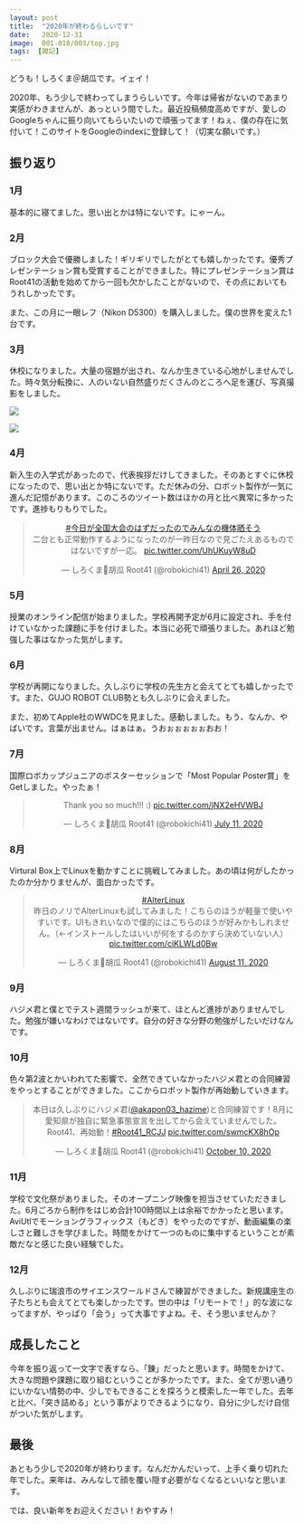 ```yaml
---
layout: post
title:  "2020年が終わるらしいです"
date:   2020-12-31
image:  001-010/003/top.jpg
tags:  [雑記]
---
```


どうも！しろくま＠胡瓜です。イェイ！

2020年、もう少しで終わってしまうらしいです。今年は帰省がないのであまり実感がわきませんが、あっという間でした。最近投稿頻度高めですが、愛しのGoogleちゃんに振り向いてもらいたいので頑張ってます！ねぇ、僕の存在に気付いて！このサイトをGoogleのindexに登録して！（切実な願いです。）
## 振り返り

### 1月

基本的に寝てました。思い出とかは特にないです。にゃーん。

### 2月

ブロック大会で優勝しました！ギリギリでしたがとても嬉しかったです。優秀プレゼンテーション賞も受賞することができました。特にプレゼンテーション賞はRoot41の活動を始めてから一回も欠かしたことがないので、その点においてもうれしかったです。

また、この月に一眼レフ（Nikon D5300）を購入しました。僕の世界を変えた1台です。

### 3月

休校になりました。大量の宿題が出され、なんか生きている心地がしませんでした。時々気分転換に、人のいない自然盛りだくさんのところへ足を運び、写真撮影をしました。

![]({{site.baseurl}}/img/001-010/003/001.jpg)

![]({{site.baseurl}}/img/001-010/003/002.jpg)

### 4月

新入生の入学式があったので、代表挨拶だけしてきました。そのあとすぐに休校になったので、思い出とか特にないです。ただ休みの分、ロボット製作が一気に進んだ記憶があります。このころのツイート数はほかの月と比べ異常に多かったです。進捗もりもりでした。

<center>
<blockquote class="twitter-tweet" data-theme="dark"><p lang="ja" dir="ltr"><a href="https://twitter.com/hashtag/%E4%BB%8A%E6%97%A5%E3%81%8C%E5%85%A8%E5%9B%BD%E5%A4%A7%E4%BC%9A%E3%81%AE%E3%81%AF%E3%81%9A%E3%81%A0%E3%81%A3%E3%81%9F%E3%81%AE%E3%81%A7%E3%81%BF%E3%82%93%E3%81%AA%E3%81%AE%E6%A9%9F%E4%BD%93%E6%99%92%E3%81%9D%E3%81%86?src=hash&amp;ref_src=twsrc%5Etfw">#今日が全国大会のはずだったのでみんなの機体晒そう</a><br>二台とも正常動作するようになったのが一昨日なので見ごたえあるものではないですが一応。 <a href="https://t.co/UhUKuyW8uD">pic.twitter.com/UhUKuyW8uD</a></p>&mdash; しろくま🥒胡瓜 Root41 (@robokichi41) <a href="https://twitter.com/robokichi41/status/1254276224362266626?ref_src=twsrc%5Etfw">April 26, 2020</a></blockquote> <script async src="https://platform.twitter.com/widgets.js" charset="utf-8"></script></center>

### 5月

授業のオンライン配信が始まりました。学校再開予定が6月に設定され、手を付けていなかった課題に手を付けました。本当に必死で頑張りました。あれほど勉強した事はなかった気がします。

### 6月

学校が再開になりました。久しぶりに学校の先生方と会えてとても嬉しかったです。また、GUJO ROBOT CLUB勢とも久しぶりに会えました。

また、初めてApple社のWWDCを見ました。感動しました。もう、なんか、やばいです。言葉が出ません。はぁはぁ。うおぉぉぉぉぉおお！

### 7月

国際ロボカップジュニアのポスターセッションで「Most Popular Poster賞」をGetしました。やったぁ！

<center><blockquote class="twitter-tweet" data-theme="dark"><p lang="en" dir="ltr">Thank you so much!!! :) <a href="https://t.co/jNX2eHVWBJ">pic.twitter.com/jNX2eHVWBJ</a></p>&mdash; しろくま🥒胡瓜 Root41 (@robokichi41) <a href="https://twitter.com/robokichi41/status/1281900328468676608?ref_src=twsrc%5Etfw">July 11, 2020</a></blockquote> <script async src="https://platform.twitter.com/widgets.js" charset="utf-8"></script></center>

### 8月

Virtural Box上でLinuxを動かすことに挑戦してみました。あの頃は何がしたかったのか分かりませんが、面白かったです。

<center><blockquote class="twitter-tweet" data-theme="dark"><p lang="ja" dir="ltr"><a href="https://twitter.com/hashtag/AlterLinux?src=hash&amp;ref_src=twsrc%5Etfw">#AlterLinux</a><br>昨日のノリでAlterLinuxも試してみました！こちらのほうが軽量で使いやすいです。UIもきれいなので僕的にはこちらのほうが好みかもしれません。（←インストールしたはいいが何をするのかすら決めていない人） <a href="https://t.co/ciKLWLd0Bw">pic.twitter.com/ciKLWLd0Bw</a></p>&mdash; しろくま🥒胡瓜 Root41 (@robokichi41) <a href="https://twitter.com/robokichi41/status/1293062780019331072?ref_src=twsrc%5Etfw">August 11, 2020</a></blockquote> <script async src="https://platform.twitter.com/widgets.js" charset="utf-8"></script></center>

### 9月

ハジメ君と僕とでテスト週間ラッシュが来て、ほとんど進捗がありませんでした。勉強が嫌いなわけではないです。自分の好きな分野の勉強がしたいだけなんです。

### 10月

色々第2波とかいわれてた影響で、全然できていなかったハジメ君との合同練習をやっとすることができました。ここからロボット製作が再始動していきます。

<center>
<blockquote class="twitter-tweet" data-theme="dark"><p lang="ja" dir="ltr">本日は久しぶりにハジメ君(<a href="https://twitter.com/akapon03_hazime?ref_src=twsrc%5Etfw">@akapon03_hazime</a>)と合同練習です！8月に愛知県が独自に緊急事態宣言を出してから会えていませんでした。Root41、再始動！<a href="https://twitter.com/hashtag/Root41_RCJJ?src=hash&amp;ref_src=twsrc%5Etfw">#Root41_RCJJ</a> <a href="https://t.co/swmcKX8hOp">pic.twitter.com/swmcKX8hOp</a></p>&mdash; しろくま🥒胡瓜 Root41 (@robokichi41) <a href="https://twitter.com/robokichi41/status/1314792119823814656?ref_src=twsrc%5Etfw">October 10, 2020</a></blockquote> <script async src="https://platform.twitter.com/widgets.js" charset="utf-8"></script>
</center>

### 11月

学校で文化祭がありました。そのオープニング映像を担当させていただきました。6月ごろから制作をはじめ合計100時間以上は余裕でかかったと思います。AviUtlでモーショングラフィックス（もどき）をやったのですが、動画編集の楽しさと難しさを学びました。時間をかけて一つのものに集中するということが素敵だなと感じた良い経験でした。

### 12月

久しぶりに瑞浪市のサイエンスワールドさんで練習ができました。新規講座生の子たちとも会えてとても楽しかったです。世の中は「リモートで！」的な波になってますが、やっぱり「会う」って大事ですよね。そ、そう思いませんか？

## 成長したこと

今年を振り返って一文字で表すなら、「錬」だったと思います。時間をかけて、大きな問題や課題に取り組むということが多かったです。また、全てが思い通りにいかない情勢の中、少しでもできることを探ろうと模索した一年でした。去年と比べ、「突き詰める」という事がよりできるようになり、自分に少しだけ自信がついた気がします。

## 最後

あともう少しで2020年が終わります。なんだかんだいって、上手く乗り切れた年でした。来年は、みんなして顔を覆い隠す必要がなくなるといいなと思います。

では、良い新年をお迎えください！おやすみ！